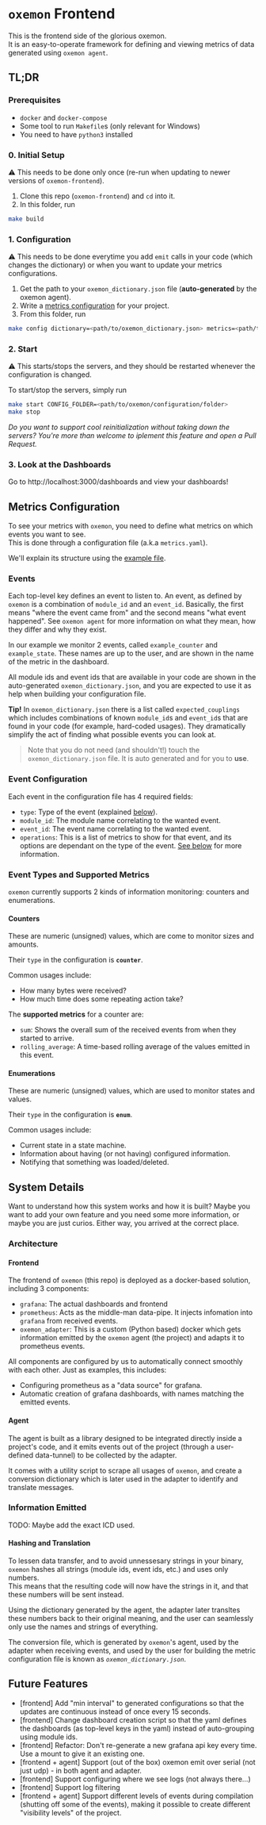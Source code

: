 # `oxemon` Frontend

This is the frontend side of the glorious oxemon.<br>
It is an easy-to-operate framework for defining and viewing metrics of data generated using `oxemon agent`.

## TL;DR

### Prerequisites

- `docker` and `docker-compose`
- Some tool to run `Makefile`s (only relevant for Windows)
- You need to have `python3` installed

### 0. Initial Setup

⚠️ This needs to be done only once (re-run when updating to newer versions of `oxemon-frontend`).

1. Clone this repo (`oxemon-frontend`) and `cd` into it.
1. In this folder, run
```bash
make build
```

### 1. Configuration

⚠️ This needs to be done everytime you add `emit` calls in your code (which changes the dictionary) or when you want to update your metrics configurations.

1. Get the path to your `oxemon_dictionary.json` file (**auto-generated** by the oxemon agent).
2. Write a [metrics configuration](#metrics-configuration) for your project.
3. From this folder, run
```bash
make config dictionary=<path/to/oxemon_dictionary.json> metrics=<path/to/metrics.yaml> output=<output/folder>
```

### 2. Start

⚠️ This starts/stops the servers, and they should be restarted whenever the configuration is changed.

To start/stop the servers, simply run
```bash
make start CONFIG_FOLDER=<path/to/oxemon/configuration/folder>
make stop
```

_Do you want to support cool reinitialization without taking down the servers? You're more than welcome to iplement this feature and open a Pull Request._

### 3. Look at the Dashboards

Go to http://localhost:3000/dashboards and view your dashboards!

## Metrics Configuration

To see your metrics with `oxemon`, you need to define what metrics on which events you want to see.<br>
This is done through a configuration file (a.k.a `metrics.yaml`).

We'll explain its structure using the [example file](example/metrics.yaml).

### Events
Each top-level key defines an event to listen to. An event, as defined by `oxemon` is a combination of `module_id` and an `event_id`. Basically, the first means "where the event came from" and the second means "what event happened". See `oxemon agent` for more information on what they mean, how they differ and why they exist.

In our example we monitor 2 events, called `example_counter` and `example_state`.
These names are up to the user, and are shown in the name of the metric in the dashboard.

All module ids and event ids that are available in your code are shown in the auto-generated `oxemon_dictionary.json`, and you are expected to use it as help when building your configuration file.

**Tip!** In `oxemon_dictionary.json` there is a list called `expected_couplings` which includes combinations of known `module_id`s and `event_id`s that are found in your code (for example, hard-coded usages). They dramatically simplify the act of finding what possible events you can look at.

> Note that you do not need (and shouldn't!) touch the `oxemon_dictionary.json` file. It is auto generated and for you to **use**.

### Event Configuration

Each event in the configuration file has 4 required fields:

- `type`: Type of the event (explained [below](#event-types-and-supported-metrics)).
- `module_id`: The module name correlating to the wanted event.
- `event_id`: The event name correlating to the wanted event.
- `operations`: This is a list of metrics to show for that event, and its options are dependant on the type of the event. [See below](#event-types-and-supported-metrics) for more information.

### Event Types and Supported Metrics

`oxemon` currently supports 2 kinds of information monitoring: counters and enumerations.

#### Counters
These are numeric (unsigned) values, which are come to monitor sizes and amounts.

Their `type` in the configuration is **`counter`**.

Common usages include:
- How many bytes were received?
- How much time does some repeating action take?

The **supported metrics** for a counter are:
- `sum`: Shows the overall sum of the received events from when they started to arrive.
- `rolling_average`: A time-based rolling average of the values emitted in this event.

#### Enumerations
These are numeric (unsigned) values, which are used to monitor states and values.

Their `type` in the configuration is **`enum`**.

Common usages include:
- Current state in a state machine.
- Information about having (or not having) configured information.
- Notifying that something was loaded/deleted.

## System Details

Want to understand how this system works and how it is built? Maybe you want to add your own feature and you need some more information, or maybe you are just curios. Either way, you arrived at the correct place.

### Architecture

#### Frontend

The frontend of `oxemon` (this repo) is deployed as a docker-based solution, including 3 components: 
- `grafana`: The actual dashboards and frontend
- `prometheus`: Acts as the middle-man data-pipe. It injects infomation into `grafana` from received events.
- `oxemon_adapter`: This is a custom (Python based) docker which gets information emitted by the `oxemon` agent (the project) and adapts it to prometheus events.

All components are configured by us to automatically connect smoothly with each other.
Just as examples, this includes:
- Configuring prometheus as a "data source" for grafana.
- Automatic creation of grafana dashboards, with names matching the emitted events.

#### Agent

The agent is built as a library designed to be integrated directly inside a project's code, and it emits events out of the project (through a user-defined data-tunnel) to be collected by the adapter.

It comes with a utility script to scrape all usages of `oxemon`, and create a conversion dictionary which is later used in the adapter to identify and translate messages.

### Information Emitted

TODO: Maybe add the exact ICD used.

#### Hashing and Translation
To lessen data transfer, and to avoid unnessesary strings in your binary, `oxemon` hashes all strings (module ids, event ids, etc.) and uses only numbers.<br>
This means that the resulting code will now have the strings in it, and that these numbers will be sent instead.

Using the dictionary generated by the agent, the adapter later transltes these numbers back to their original meaning, and the user can seamlessly only use the names and strings of everything.

The conversion file, which is generated by `oxemon`'s agent, used by the adapter when receiving events, and used by the user for building the metric configuration file is known as *`oxemon_dictionary.json`*.

## Future Features

- [frontend] Add "min interval" to generated configurations so that the updates are continuous instead of once every 15 seconds.
- [frontend] Change dashboard creation script so that the yaml defines the dashboards (as top-level keys in the yaml) instead of auto-grouping using module ids.
- [frontend] Refactor: Don't re-generate a new grafana api key every time. Use a mount to give it an existing one.
- [frontend + agent] Support (out of the box) oxemon emit over serial (not just udp) - in both agent and adapter.
- [frontend] Support configuring where we see logs (not always there…)
- [frontend] Support log filtering
- [frontend + agent] Support different levels of events during compilation (shutting off some of the events), making it possible to create different "visibility levels" of the project.

